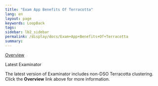 ```yaml
---
title: "Exam App Benefits Of Terracotta"
lang: en
layout: page
keywords: LoopBack
tags:
sidebar: lb2_sidebar
permalink: /display/docs/Exam+App+Benefits+Of+Terracotta
summary:
---
```


<div class="panelContent">

[Overview](Web+App+Reference+Implementation)

</div>

<div class="confluence-information-macro confluence-information-macro-note">

Latest Examinator

<div class="confluence-information-macro-body">

The latest version of Examinator includes non-DSO Terracotta clustering. Click the **Overview** link above for more information.

</div>

</div>